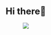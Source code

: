 <div align="center">
  <h1 style="font-size:24px;">Hi there👋</h1>
  <img src="https://github.com/Ausare31/ausare31/blob/main/giphy (1).gif?raw=true" style="max-width:100%;"/>
</div>
